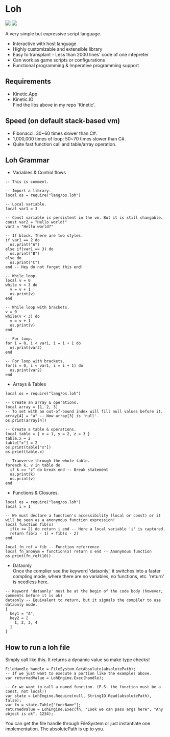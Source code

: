 # Loh
![](https://img.shields.io/badge/.net->=8.0-informational?style=flat-square&logo=<LOGO_NAME>&logoColor=white&color=green)
![](https://img.shields.io/badge/license-MIT-informational?style=flat-square&logo=<LOGO_NAME>&logoColor=white&color=2bbc8a)  

A very simple but expressive script language.
- Interactive with host language
- Highly customizable and extensible library
- Easy to transplant - Less than 2000 lines' code of one intepreter
- Can work as game scripts or configurations
- Functional programming & Imperative programming support
## Requirements
- Kinetic.App
- Kinetic.IO  
Find the libs above in my repo 'Kinetic'.
## Speed (on default stack-based vm)
- Fibonacci: 30~60 times slower than C#.
- 1,000,000 times of loop: 50~70 times slower than C#.
- Quite fast function call and table/array operation.
## Loh Grammar
- Variables & Control flows
```
-- This is comment.

-- Import a library.
local os = require("lang/os.loh")

-- Local variable.
local var1 = 3

-- Const variable is persistent in the vm. But it is still changable.
const var2 = "Hello world!"
var2 = "Hello world?"

-- If block. There are two styles.
if var1 == 2 do
  os.print("A")
else if(var1 == 3) do
  os.print("B")
else do
  os.print("C")
end -- Hey do not forget this end!

-- While loop.
local v = 0
while v < 3 do
  v = v + 1
  os.print(v)
end

-- While loop with brackets.
v = 0
while(v < 3) do
  v = v + 1
  os.print(v)
end

-- For loop.
for i = 0, i < var1, i = i + 1 do
  os.print(var2)
end

-- For loop with brackets.
for(i = 0, i < var1, i = i + 1) do
  os.print(var2)
end
```
- Arrays & Tables
```
local os = require("lang/os.loh")

-- Create an array & operations.
local array = [1, 2, 3]
-- To set with an out-of-bound index will fill null values before it.
array[4] = "a" -- Now array[3] is 'null'.
os.print(array[4])

-- Create a table & operations.
local table = { x = 1, y = 2, z = 3 }
table.x = 2
table["x"] = 2
os.print(table["x"])
os.print(table.x)

-- Tranverse through the whole table.
foreach k, v in table do
  if k == "z" do break end -- Break statement
  os.print(k)
  os.print(v)
end
```
- Functions & Closures.
```
local os = require("lang/os.loh")
local i = 1

-- We must declare a function's accessibility (local or const) or it will be seen as a anonymous function expression!
local function fib(x)
  if(x <= 2) do return i end -- Here a local variable 'i' is captured.
  return fib(x - 1) + fib(x - 2)
end

local fn_ref = fib -- Function referrence
local fn_anonym = function(x) return x end -- Anonymous function
os.print(fn_ref(10))
```
- Dataonly  
Once the complier see the keyword 'dataonly', it switches into a faster compling mode, where there are no variables, no functions, etc. 'return' is needless here.
```
-- Keyword 'dataonly' must be at the begin of the code body (however, comments before it is ok)
dataonly -- Equivalent to return, but it signals the compiler to use dataonly mode.
{
  key1 = "A",
  key2 = [
    1, 2, 3, 4
  ]
}
```
## How to run a loh file
Simply call like this. It returns a dynamic value so make type checks!
```
FileHandle handle = FileSystem.GetAbsolute(absolutePath);
-- If we just want to execute a portion like the examples above.
var returnedValue = LohEngine.Exec(handle);

-- Or we want to call a named function. (P.S. the function must be a const, not local!)
var state = LohEngine.Require(null, StringIO.Read(absolutePath), false);
var fn = state.Table["funcName"];
returnedValue = LohEngine.Exec(fn, "Look we can pass args here", "Any object is ok", 1234);
```
You can get the file handle through FileSystem or just instantiate one implementation. The absolutePath is up to you.
